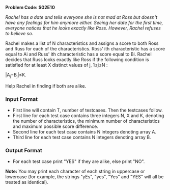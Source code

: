 **Problem Code: S02E10**  

*Rachel has a date and tells everyone she is not mad at Ross but doesn't have any feelings for him anymore either. Seeing her date for the first time, everyone notices that he looks exactly like Ross. However, Rachel refuses to believe so.*

Rachel makes a list of N characteristics and assigns a score to both Ross and Russ for each of the characteristics. Ross' ith characteristic has a score equal to Ai and Russ' ith characteristic has a score equal to Bi. Rachel decides that Russ looks exactly like Ross if the following condition is satisfied for at least X distinct values of j, 1≤j≤N :

|A<sub>j</sub>−B<sub>j</sub>|≤K.

Help Rachel in finding if both are alike.  

### Input Format
- First line will contain T, number of testcases. Then the testcases follow.
- First line for each test case contains three integers N, X and K, denoting the number of characteristics, the minimum number of characteristics and maximum possible score difference.
- Second line for each test case contains N integers denoting array A.
- Third line for each test case contains N integers denoting array B.

### Output Format
- For each test case print "YES" if they are alike, else print "NO".

**Note:** You may print each character of each string in uppercase or lowercase (for example, the strings "yEs", "yes", "Yes" and "YES" will all be treated as identical).
